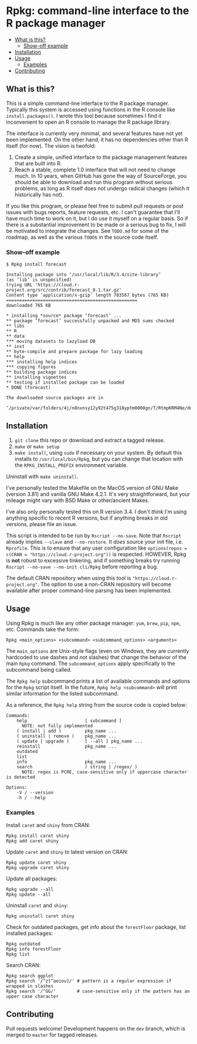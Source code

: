 # Rpkg: command-line interface to the R package manager

<!-- TOC START -->
- [What is this?](#what-is-this)
  * [Show-off example](#show-off-example)
- [Installation](#installation)
- [Usage](#usage)
  * [Examples](#examples)
- [Contributing](#contributing) 
<!-- TOC END -->


## What is this?

This is a simple command-line interface to the R package manager. Typically this
system is accessed using functions in the R console like `install.packages()`.
I wrote this tool because sometimes I find it inconvenient to open an R console
to manage the R package library.

The interface is currently very minimal, and several features have not yet been
implemented. On the other hand, it has no dependencies other than R itself (for
now). The vision is twofold:
1. Create a simple, unified interface to the package management features that
   are built into R.
2. Reach a stable, complete 1.0 interface that will not need to change much. In
   10 years, when GitHub has gone the way of SourceForge, you should be able to
   download and run this program without serious problems, as long as R itself
   does not undergo radical changes (which it historically has not).

If you like this program, or please feel free to submit pull requests or post
issues with bugs reports, feature requests, etc. I can't guarantee that I'll
have much time to work on it, but I do use it myself on a regular basis. So if
there is a substantial improvement to be made or a serious bug to fix, I will be
motivated to integrate the changes. See `TODO.md` for some of the roadmap, as
well as the various `TODO`s in the source code itself.

### Show-off example

```
$ Rpkg install forecast

Installing package into ‘/usr/local/lib/R/3.4/site-library’
(as ‘lib’ is unspecified)
trying URL 'https://cloud.r-project.org/src/contrib/forecast_8.1.tar.gz'
Content type 'application/x-gzip' length 783567 bytes (765 KB)
==================================================
downloaded 765 KB

* installing *source* package ‘forecast’ ...
** package ‘forecast’ successfully unpacked and MD5 sums checked
** libs
** R
** data
*** moving datasets to lazyload DB
** inst
** byte-compile and prepare package for lazy loading
** help
*** installing help indices
*** copying figures
** building package indices
** installing vignettes
** testing if installed package can be loaded
* DONE (forecast)

The downloaded source packages are in
	‘/private/var/folders/4j/n8nxnsy12y92t475g318yptm0000gn/T/RtmpKRM4Ne/downloaded_packages’
```


## Installation

1. `git clone` this repo or download and extract a tagged release.
2. `make` or `make setup`
3. `make install`, using `sudo` if necessary on your system. By default this
   installs to `/usr/local/bin/Rpkg`, but you can change that location with the
   `RPKG_INSTALL_PREFIX` environment variable.

Uninstall with `make uninstall`.

I've personally tested the Makefile on the MacOS version of GNU Make (version
3.81) and vanilla GNU Make 4.2.1. It's very straightforward, but your mileage
might vary with BSD Make or other/ancient Makes.

I've also only personally tested this on R version 3.4. I don't *think* I'm
using anything specific to recent R versions, but if anything breaks in old
versions, please file an issue.

This script is intended to be run by `Rscript --no-save`. Note that `Rscript`
already implies `--slave` and `--no-restore`. It _does_ source your init file,
i.e. `Rprofile`. This is to ensure that any user configuration like
`options(repos = c(CRAN = "https://cloud.r-project.org"))` is respected.
HOWEVER, Rpkg is **not** robust to excessive tinkering, and if something breaks
try running `Rscript --no-save --no-init cli/Rpkg` before reporting a bug.

The default CRAN repository when using this tool is
`"https://cloud.r-project.org"`. The option to use a non-CRAN repository will
become available after proper command-line parsing has been implemented.


## Usage

Using Rpkg is much like any other package manager: `yum`, `brew`, `pip`, `npm`,
etc. Commands take the form:

```shell
Rpkg <main_options> <subcommand> <subcommand_options> <arguments>
```

The `main_options` are Unix-style flags (even on Windows, they are currently
hardcoded to use dashes and not slashes) that change the behavior of the main
`Rpkg` command. The `subcommand_options` apply specifically to the subcommand
being called.

The `Rpkg help` subcommand prints a list of available commands and options for 
the `Rpkg` script itself. In the future, `Rpkg help <subcommand>` will print 
similar information for the listed subcommand.

As a reference, the `Rpkg help` string from the source code is copied below:

```
Commands:
    help                      [ subcommand ]
      NOTE: not fully implemented
    ( install | add )         pkg_name ...
    ( uninstall | remove )    pkg_name ...
    ( update | upgrade )      [ --all ] pkg_name ...
    reinstall                 pkg_name ...
    outdated
    list
    info                      pkg_name ...
    search                    ( string | /regex/ )
      NOTE: regex is PCRE, case-sensitive only if uppercase character is detected

Options:
    -V / --version
    -h / --help
```


### Examples

Install `caret` and `shiny` from CRAN:

```shell
Rpkg install caret shiny
Rpkg add caret shiny
```

Update `caret` and `shiny` to latest version on CRAN:

```shell
Rpkg update caret shiny
Rpkg upgrade caret shiny
```

Update all packages:

```shell
Rpkg upgrade --all
Rpkg update --all
```

Uninstall `caret` and `shiny`:

```shell
Rpkg uninstall caret shiny
```

Check for outdated packages, get info about the `forestFloor` package, list 
installed packages:

```shell
Rpkg outdated
Rpkg info forestFloor
Rpkg list
```

Search CRAN:

```shell
Rpkg search ggplot
Rpkg search '/^z[^aeiou]/' # pattern is a regular expression if wrapped in slashes
Rpkg search '/^GG/'        # case-sensitive only if the pattern has an upper case character
```


## Contributing

Pull requests welcome! Development happens on the `dev` branch, which is merged 
to `master` for tagged releases.


[modeline]: # ( vim: set fenc=utf-8 nospell ft=pandoc tw=80 et sw=4: )
